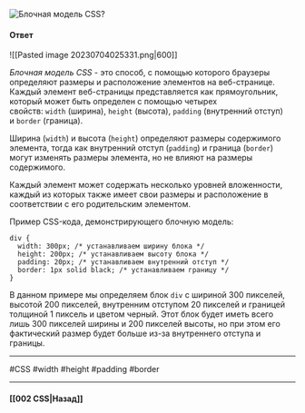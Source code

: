 ![Блочная модель CSS?](https://youtu.be/ycYp7CYOnO0?t=410)

#### Ответ

![[Pasted image 20230704025331.png|600]]

*Блочная модель CSS* - это способ, с помощью которого браузеры определяют размеры и расположение элементов на веб-странице. Каждый элемент веб-страницы представляется как прямоугольник, который может быть определен с помощью четырех свойств: `width` (ширина), `height` (высота), `padding` (внутренний отступ) и `border` (граница).

Ширина (`width`) и высота (`height`) определяют размеры содержимого элемента, тогда как внутренний отступ (`padding`) и граница (`border`) могут изменять размеры элемента, но не влияют на размеры содержимого.

Каждый элемент может содержать несколько уровней вложенности, каждый из которых также имеет свои размеры и расположение в соответствии с его родительским элементом.

Пример CSS-кода, демонстрирующего блочную модель:

```
div {
  width: 300px; /* устанавливаем ширину блока */
  height: 200px; /* устанавливаем высоту блока */
  padding: 20px; /* устанавливаем внутренний отступ */
  border: 1px solid black; /* устанавливаем границу */
}
```

В данном примере мы определяем блок `div` с шириной 300 пикселей, высотой 200 пикселей, внутренним отступом 20 пикселей и границей толщиной 1 пиксель и цветом черный. Этот блок будет иметь всего лишь 300 пикселей ширины и 200 пикселей высоты, но при этом его фактический размер будет больше из-за внутреннего отступа и границы.

___
#CSS #width #height #padding #border

___

#### [[002 CSS|Назад]]